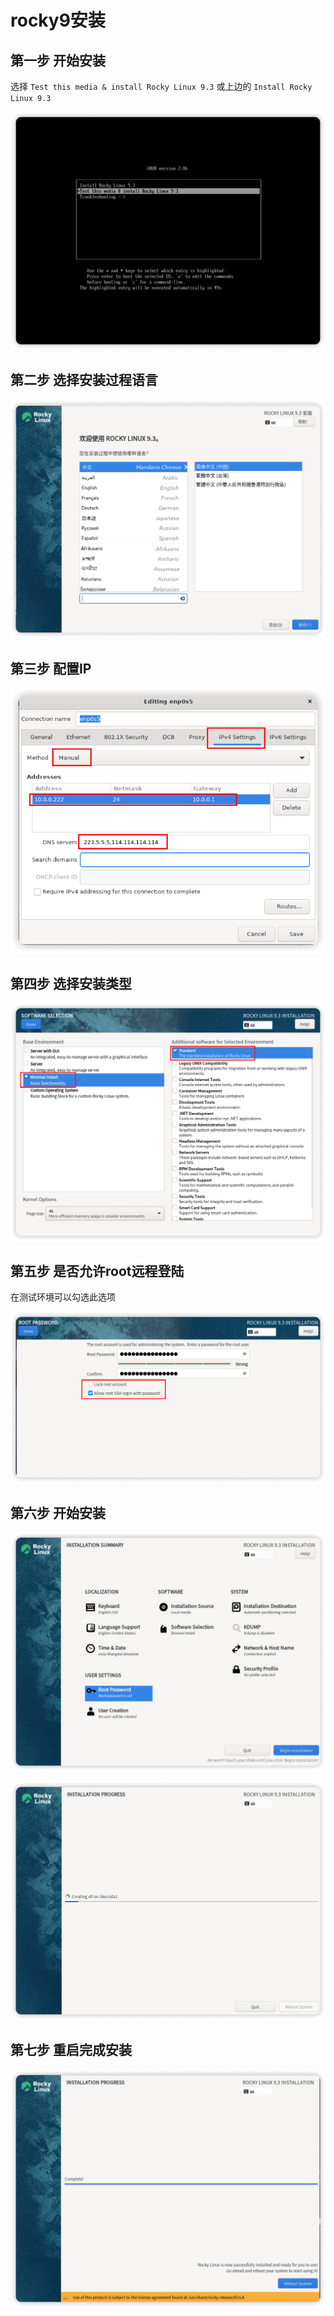 # rocky9安装

## 第一步 开始安装

选择 `Test this media & install Rocky Linux 9.3` 或上边的 `Install Rocky Linux 9.3`

![iShot_2024-05-11_19.36.56](https://github.com/pptfz/picgo-images/blob/master/img/iShot_2024-05-11_19.36.56.png)



## 第二步 选择安装过程语言

![iShot_2024-05-11_19.38.39](https://github.com/pptfz/picgo-images/blob/master/img/iShot_2024-05-11_19.38.39.png)

## 第三步 配置IP

![iShot_2024-05-11_19.53.10](https://github.com/pptfz/picgo-images/blob/master/img/iShot_2024-05-11_19.53.10.png)

## 第四步 选择安装类型

![iShot_2024-05-11_19.55.29](https://github.com/pptfz/picgo-images/blob/master/img/iShot_2024-05-11_19.55.29.png)

## 第五步 是否允许root远程登陆

在测试环境可以勾选此选项

![iShot_2024-05-11_19.56.14](https://github.com/pptfz/picgo-images/blob/master/img/iShot_2024-05-11_19.56.14.png)

## 第六步 开始安装

![iShot_2024-05-11_19.56.33](https://github.com/pptfz/picgo-images/blob/master/img/iShot_2024-05-11_19.56.33.png)



![iShot_2024-05-11_19.56.45](https://github.com/pptfz/picgo-images/blob/master/img/iShot_2024-05-11_19.56.45.png)

## 第七步 重启完成安装

![iShot_2024-05-11_20.00.20](https://github.com/pptfz/picgo-images/blob/master/img/iShot_2024-05-11_20.00.20.png)